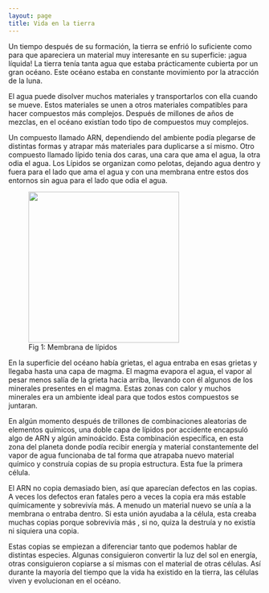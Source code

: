 ```yaml
---
layout: page
title: Vida en la tierra
---
```


Un tiempo después de su formación, la tierra se enfrió lo suficiente como para que apareciera un material muy interesante en su superficie: ¡agua líquida! La tierra tenía tanta agua que estaba prácticamente cubierta por un gran océano. Este océano estaba en constante movimiento por la atracción de la luna.

El agua puede disolver muchos materiales y transportarlos con ella cuando se mueve. Estos materiales se unen a otros materiales compatibles para hacer compuestos más complejos. Después de millones de años de mezclas, en el océano existían todo tipo de compuestos muy complejos.

Un compuesto llamado ARN, dependiendo del ambiente podía plegarse de distintas formas y atrapar más materiales para duplicarse a sí mismo. Otro compuesto llamado lípido tenia dos caras, una cara que ama el agua, la otra odia el agua. Los Lípidos se organizan como pelotas, dejando agua dentro y fuera para el lado que ama el agua y con una membrana entre estos dos entornos sin agua para el lado que odia el agua.


<figure>
    <img src="https://open.oregonstate.education/app/uploads/sites/48/2019/07/phospholipid1-1024x669.png" width="300" />
    <figcaption>Fig 1: Membrana de lípidos</figcaption>
</figure>

En la superficie del océano había grietas, el agua entraba en esas grietas y llegaba hasta una capa de magma. El magma evapora el agua, el vapor al pesar menos salía de la grieta hacia arriba, llevando con él algunos de los minerales presentes en el magma. Estas zonas con calor y muchos minerales era un ambiente ideal para que todos estos compuestos se juntaran. 

En algún momento después de trillones de combinaciones aleatorias de elementos químicos,  una doble capa de lípidos por accidente encapsuló algo de ARN y algún aminoácido. Esta combinación específica, en esta zona del planeta donde podía recibir energía y material constantemente del vapor de agua funcionaba de tal forma que atrapaba nuevo material químico y construía copias de su propia estructura. Esta fue la primera célula. 

El ARN no copia demasiado bien, así que aparecían defectos en las copias. A veces los defectos eran fatales pero a veces la copia era más estable químicamente y sobrevivía más. A menudo un material nuevo se unía a la membrana o entraba dentro. Si esta unión ayudaba a la célula, esta creaba muchas copias porque sobrevivía más , si no, quiza la destruía y no existía ni siquiera una copia.

Estas copias se empiezan a diferenciar tanto que podemos hablar de distintas especies. Algunas consiguieron convertir la luz del sol en energía, otras consiguieron copiarse a sí mismas con el material de otras células. Así durante la mayoría del tiempo que la vida ha existido en la tierra, las células viven y evolucionan en el océano.

